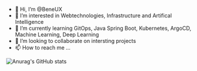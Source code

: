 - 👋 Hi, I’m @BeneUX
- 👀 I’m interested in Webtechnologies, Infrastructure and Artifical Intelligence
- 🌱 I’m currently learning GitOps, Java Spring Boot, Kubernetes, ArgoCD, Machine Learning, Deep Learning
- 💞️ I’m looking to collaborate on intersting projects
- 📫 How to reach me ...

![Anurag's GitHub stats](https://github-readme-stats.vercel.app/api?username=beneux&show_icons=true&theme=radical)

